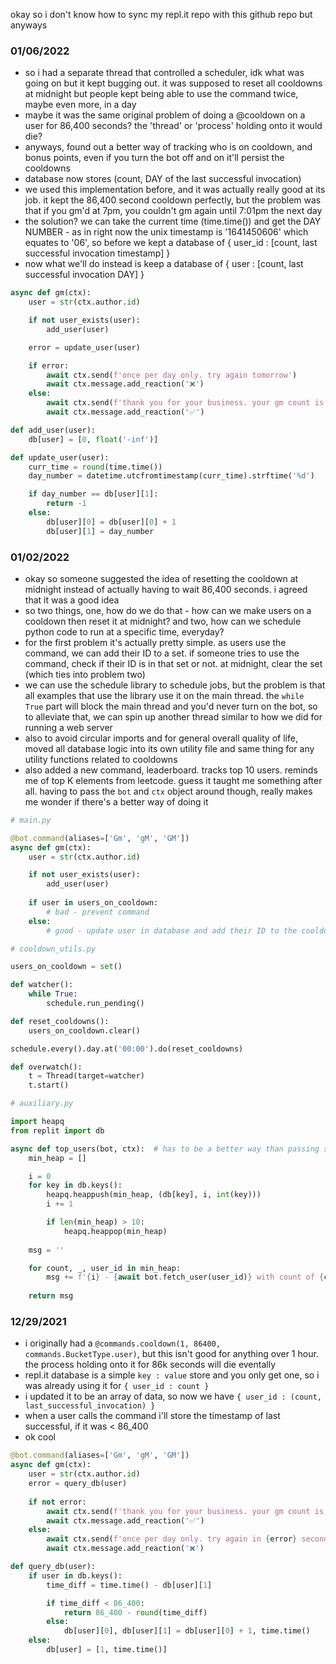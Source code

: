 okay so i don't know how to sync my repl.it repo with this github repo but anyways

<h3>01/06/2022</h3>

- so i had a separate thread that controlled a scheduler, idk what was going on but it kept bugging out. it was supposed to reset all cooldowns at midnight but people kept being able to use the command twice, maybe even more, in a day
- maybe it was the same original problem of doing a @cooldown on a user for 86,400 seconds? the 'thread' or 'process' holding onto it would die?
- anyways, found out a better way of tracking who is on cooldown, and bonus points, even if you turn the bot off and on it'll persist the cooldowns
- database now stores (count, DAY of the last successful invocation)
- we used this implementation before, and it was actually really good at its job. it kept the 86,400 second cooldown perfectly, but the problem was that if you gm'd at 7pm, you couldn't gm again until 7:01pm the next day
- the solution? we can take the current time (time.time()) and get the DAY NUMBER - as in right now the unix timestamp is '1641450606' which equates to '06', so before we kept a database of { user_id : [count, last successful invocation timestamp] }
- now what we'll do instead is keep a database of { user : [count, last successful invocation DAY] }

```python
async def gm(ctx):
    user = str(ctx.author.id)

    if not user_exists(user):
        add_user(user)

    error = update_user(user)

    if error:
        await ctx.send(f'once per day only. try again tomorrow')
        await ctx.message.add_reaction('❌')
    else:
        await ctx.send(f'thank you for your business. your gm count is {db[user][0]}')
        await ctx.message.add_reaction('✅')
```

```python
def add_user(user):
    db[user] = [0, float('-inf')]

def update_user(user):
    curr_time = round(time.time())
    day_number = datetime.utcfromtimestamp(curr_time).strftime('%d')

    if day_number == db[user][1]:
        return -1
    else:
        db[user][0] = db[user][0] + 1
        db[user][1] = day_number
```

<h3>01/02/2022</h3>

- okay so someone suggested the idea of resetting the cooldown at midnight instead of actually having to wait 86,400 seconds. i agreed that it was a good idea
- so two things, one, how do we do that - how can we make users on a cooldown then reset it at midnight? and two, how can we schedule python code to run at a specific time, everyday?
- for the first problem it's actually pretty simple. as users use the command, we can add their ID to a set. if someone tries to use the command, check if their ID is in that set or not. at midnight, clear the set (which ties into problem two)
- we can use the schedule library to schedule jobs, but the problem is that all examples that use the library use it on the main thread. the `while True` part will block the main thread and you'd never turn on the bot, so to alleviate that, we can spin up another thread similar to how we did for running a web server
- also to avoid circular imports and for general overall quality of life, moved all database logic into its own utility file and same thing for any utility functions related to cooldowns
- also added a new command, leaderboard. tracks top 10 users. reminds me of top K elements from leetcode. guess it taught me something after all. having to pass the `bot` and `ctx` object around though, really makes me wonder if there's a better way of doing it

```python
# main.py

@bot.command(aliases=['Gm', 'gM', 'GM'])
async def gm(ctx):
    user = str(ctx.author.id)

    if not user_exists(user):
        add_user(user)
    
    if user in users_on_cooldown:
        # bad - prevent command
    else:
        # good - update user in database and add their ID to the cooldown set
```

```python
# cooldown_utils.py

users_on_cooldown = set()

def watcher():
    while True:
        schedule.run_pending()

def reset_cooldowns():
    users_on_cooldown.clear()

schedule.every().day.at('00:00').do(reset_cooldowns)

def overwatch():
    t = Thread(target=watcher)
    t.start()
```

```python
# auxiliary.py

import heapq
from replit import db

async def top_users(bot, ctx):  # has to be a better way than passing stuff around all the time right
    min_heap = []

    i = 0
    for key in db.keys():
        heapq.heappush(min_heap, (db[key], i, int(key)))
        i += 1

        if len(min_heap) > 10:
            heapq.heappop(min_heap)
    
    msg = ''

    for count, _, user_id in min_heap:
        msg += f'{i} - {await bot.fetch_user(user_id)} with count of {count}'
    
    return msg
```

<h3>12/29/2021</h3>

- i originally had a `@commands.cooldown(1, 86400, commands.BucketType.user)`, but this isn't good for anything over 1 hour. the process holding onto it for 86k seconds will die eventally
- repl.it database is a simple `key : value` store and you only get one, so i was already using it for `{ user_id : count }`
- i updated it to be an array of data, so now we have `{ user_id : (count, last_successful_invocation) }`
- when a user calls the command i'll store the timestamp of last successful, if it was < 86_400
- ok cool

```python
@bot.command(aliases=['Gm', 'gM', 'GM'])
async def gm(ctx):
    user = str(ctx.author.id)
    error = query_db(user)
    
    if not error:
        await ctx.send(f'thank you for your business. your gm count is {db[user][0]}')
        await ctx.message.add_reaction('✅')
    else:
        await ctx.send(f'once per day only. try again in {error} seconds')
        await ctx.message.add_reaction('❌')
```

```python
def query_db(user):
    if user in db.keys():
        time_diff = time.time() - db[user][1]

        if time_diff < 86_400:
            return 86_400 - round(time_diff)
        else:
            db[user][0], db[user][1] = db[user][0] + 1, time.time()
    else:
        db[user] = [1, time.time()]
```
